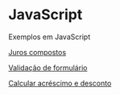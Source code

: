 # JavaScript
Exemplos em JavaScript

[Juros compostos](https://rudineiw.github.io/JavaScript/juros-compostos.html)

[Validação de formulário](https://rudineiw.github.io/JavaScript/validar-formulario.html)

[Calcular acréscimo e desconto](https://rudineiw.github.io/JavaScript/calcula-valor.html)
